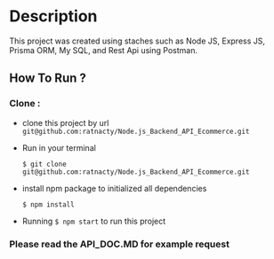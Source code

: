 # Description

This project was created using staches such as Node JS, Express JS, Prisma ORM, My SQL, and Rest Api using Postman.

## How To Run ?

### Clone : 
- clone this project by url 
  ``` git@github.com:ratnacty/Node.js_Backend_API_Ecommerce.git ```

- Run in your terminal 
  
  ```$ git clone git@github.com:ratnacty/Node.js_Backend_API_Ecommerce.git ```

- install npm package to initialized all dependencies
  
  ``` $ npm install ```

- Running
  ``` $ npm start ``` 
  to run this project

### Please read the API_DOC.MD for example request
